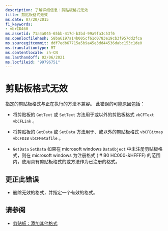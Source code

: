 ```yaml
---
description: 了解详细信息：剪贴板格式无效
title: 剪贴板格式无效
ms.date: 07/20/2015
f1_keywords:
- vbrID460
ms.assetid: 71a4a045-65bb-417d-b3bd-99a9fa3c53f6
ms.openlocfilehash: 58ba6197a14b005cf61d0783e19cb3f957dd2fca
ms.sourcegitcommit: ddf7edb67715a5b9a45e3dd44536dabc153c1de0
ms.translationtype: MT
ms.contentlocale: zh-CN
ms.lasthandoff: 02/06/2021
ms.locfileid: "99796751"
---
```

# <a name="clipboard-format-is-not-valid"></a>剪贴板格式无效

指定的剪贴板格式与正在执行的方法不兼容。 此错误的可能原因包括：  
  
- 将剪贴板的 `GetText` 或 `SetText` 方法用于或以外的剪贴板格式 `vbCFText` `vbCFLink` 。  
  
- 将剪贴板的 `GetData` 或 `SetData` 方法用于、或以外的剪贴板格式 `vbCFBitmap` `vbCFDIB` `vbCFMetafile` 。  
  
- `GetData` `SetData` 如果在 microsoft windows `DataObject` 中未注册剪贴板格式，则在 microsoft windows 为注册格式 ( # B0 HC000-&HFFFF) 的范围内，使用具有剪贴板格式的或方法作为已注册的格式。  
  
## <a name="to-correct-this-error"></a>更正此错误  
  
- 删除无效的格式，并指定一个有效的格式。  
  
## <a name="see-also"></a>请参阅

- [剪贴板：添加其他格式](/cpp/mfc/clipboard-adding-other-formats)
